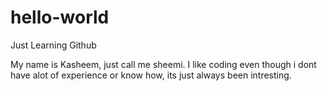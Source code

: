 # hello-world
Just Learning Github


My name is Kasheem, just call me sheemi. 
I like coding even though i dont have 
alot of experience or know how,
its just always been intresting.
